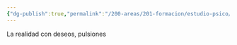 ```yaml
---
{"dg-publish":true,"permalink":"/200-areas/201-formacion/estudio-psico/investir/","dgPassFrontmatter":true}
---
```


La realidad con deseos, pulsiones